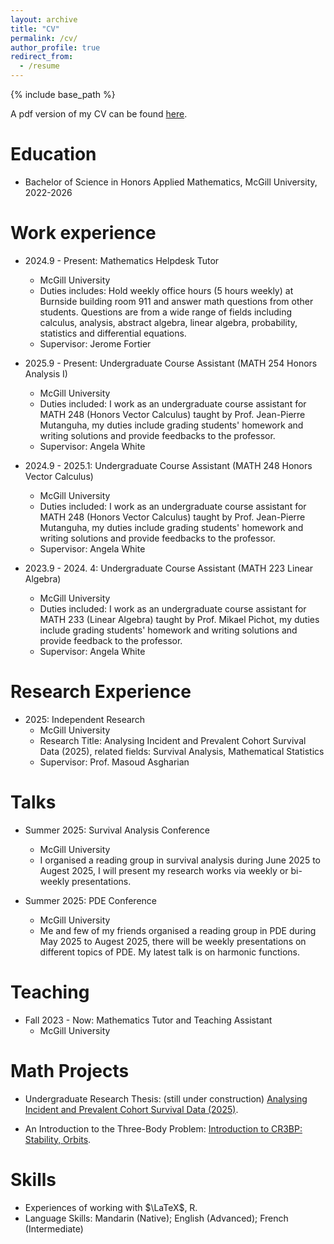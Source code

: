 ```yaml
---
layout: archive
title: "CV"
permalink: /cv/
author_profile: true
redirect_from:
  - /resume
---
```


{% include base_path %}

A pdf version of my CV can be found [here](/files/cv.pdf).

Education
======
* Bachelor of Science in Honors Applied Mathematics, McGill University, 2022-2026
  


Work experience
======
* 2024.9 - Present: Mathematics Helpdesk Tutor
  * McGill University
  * Duties includes: Hold weekly office hours (5 hours weekly) at Burnside building room 911 and answer math questions from other students. Questions are from a wide range of fields including calculus, analysis, abstract algebra, linear algebra, probability, statistics and differential equations.
  * Supervisor: Jerome Fortier

* 2025.9 - Present: Undergraduate Course Assistant (MATH 254 Honors Analysis I)
  * McGill University
  * Duties included: I work as an undergraduate course assistant for MATH 248 (Honors Vector Calculus) taught by Prof. Jean-Pierre Mutanguha, my duties include grading students' homework and writing solutions and provide feedbacks to the professor.
  * Supervisor: Angela White

* 2024.9 - 2025.1: Undergraduate Course Assistant (MATH 248 Honors Vector Calculus)
  * McGill University
  * Duties included: I work as an undergraduate course assistant for MATH 248 (Honors Vector Calculus) taught by Prof. Jean-Pierre Mutanguha, my duties include grading students' homework and writing solutions and provide feedbacks to the professor.
  * Supervisor: Angela White

* 2023.9 - 2024. 4: Undergraduate Course Assistant (MATH 223 Linear Algebra)
  * McGill University
  * Duties included: I work as an undergraduate course assistant for MATH 233 (Linear Algebra) taught by Prof. Mikael Pichot, my duties include grading students' homework and writing solutions and provide feedback to the professor.
  * Supervisor: Angela White
  

Research Experience
======
* 2025: Independent Research
  * McGill University
  * Research Title: Analysing Incident and Prevalent Cohort Survival Data (2025), related fields: Survival Analysis, Mathematical Statistics
  * Supervisor: Prof. Masoud Asgharian
  
  
Talks
======
* Summer 2025: Survival Analysis Conference
  * McGill University
  * I organised a reading group in survival analysis during June 2025 to Augest 2025, I will present my research works via weekly or bi-weekly presentations.

* Summer 2025: PDE Conference
  * McGill University
  * Me and few of my friends organised a reading group in PDE during May 2025 to Augest 2025, there will be weekly presentations on different topics of PDE. My latest talk is on harmonic functions.
  
Teaching
======
* Fall 2023 - Now: Mathematics Tutor and Teaching Assistant
  * McGill University
 
Math Projects
======

* Undergraduate Research Thesis: (still under construction) [Analysing Incident and Prevalent Cohort Survival Data (2025)](/files/survivalanalysis.pdf).

* An Introduction to the Three-Body Problem: [Introduction to CR3BP: Stability, Orbits](/files/3R3BP.pdf).

  
Skills
======
* Experiences of working with $\LaTeX$, R.
* Language Skills: Mandarin (Native); English (Advanced); French (Intermediate)









